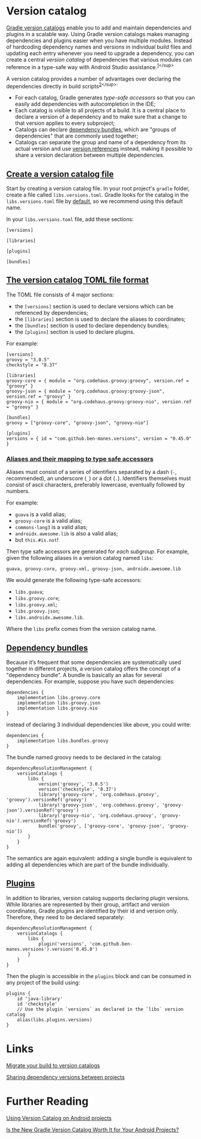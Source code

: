 # Version catalog
[Gradle version catalogs](https://docs.gradle.org/current/userguide/platforms.html) enable you to add and maintain dependencies and plugins in a scalable way. Using Gradle version catalogs makes managing dependencies and plugins easier when you have multiple modules. Instead of hardcoding dependency names and versions in individual build files and updating each entry whenever you need to upgrade a dependency, you can create a central *version catalog* of dependencies that various modules can reference in a type-safe way with Android Studio assistance.<sup>[1](https://developer.android.com/build/migrate-to-catalogs#:~:text=Gradle%20version%20catalogs,Android%20Studio%20assistance.)</sup>

A version catalog provides a number of advantages over declaring the dependencies directly in build scripts<sup>[2](
https://docs.gradle.org/current/userguide/platforms.html#:~:text=In%20this%20context,between%20multiple%20dependencies.)</sup>:
- For each catalog, Gradle generates *type-safe accessors* so that you can easily add dependencies with autocompletion in the IDE;
- Each catalog is visible to all projects of a build. It is a central place to declare a version of a dependency and to make sure that a change to that version applies to every subproject;
- Catalogs can declare [dependency bundles](), which are "groups of dependencies" that are commonly used together;
- Catalogs can separate the group and name of a dependency from its actual version and use [version references](https://docs.gradle.org/current/userguide/platforms.html#sec:common-version-numbers) instead, making it possible to share a version declaration between multiple dependencies.

## [Create a version catalog file](https://developer.android.com/build/migrate-to-catalogs#create-version)
Start by creating a version catalog file. In your root project's `gradle` folder, create a file called `libs.versions.toml`. Gradle looks for the catalog in the `libs.versions.toml` file by [default](https://docs.gradle.org/current/userguide/platforms.html#sub:conventional-dependencies-toml), so we recommend using this default name.

In your `libs.versions.toml` file, add these sections:
```
[versions]

[libraries]

[plugins]

[bundles]
```

## [The version catalog TOML file format](https://docs.gradle.org/current/userguide/platforms.html#sub::toml-dependencies-format)
The TOML file consists of 4 major sections:
- the `[versions]` section is used to declare versions which can be referenced by dependencies;
- the `[libraries]` section is used to declare the aliases to coordinates;
- the `[bundles]` section is used to declare dependency bundles;
- the `[plugins]` section is used to declare plugins.

For example:
```
[versions]
groovy = "3.0.5"
checkstyle = "8.37"

[libraries]
groovy-core = { module = "org.codehaus.groovy:groovy", version.ref = "groovy" }
groovy-json = { module = "org.codehaus.groovy:groovy-json", version.ref = "groovy" }
groovy-nio = { module = "org.codehaus.groovy:groovy-nio", version.ref = "groovy" }

[bundles]
groovy = ["groovy-core", "groovy-json", "groovy-nio"]

[plugins]
versions = { id = "com.github.ben-manes.versions", version = "0.45.0" }
```

### [Aliases and their mapping to type safe accessors](https://docs.gradle.org/current/userguide/platforms.html#sub:mapping-aliases-to-accessors)
Aliases must consist of a series of identifiers separated by a dash (`-`, recommended), an underscore (`_`) or a dot (`.`). Identifiers themselves must consist of ascii characters, preferably lowercase, eventually followed by numbers.

For example:
- `guava` is a valid alias;
- `groovy-core` is a valid alias;
- `commons-lang3` is a valid alias;
- `androidx.awesome.lib` is also a valid alias;
- but `this.#is.not`!

Then type safe accessors are generated for *each subgroup*. For example, given the following aliases in a version catalog named `libs`:
```
guava, groovy-core, groovy-xml, groovy-json, androidx.awesome.lib
```

We would generate the following type-safe accessors:
- `libs.guava`;
- `libs.groovy.core`;
- `libs.groovy.xml`;
- `libs.groovy.json`;
- `libs.androidx.awesome.lib`.

Where the `libs` prefix comes from the version catalog name.

## [Dependency bundles](https://docs.gradle.org/current/userguide/platforms.html#sec:dependency-bundles)
Because it’s frequent that some dependencies are systematically used together in different projects, a version catalog offers the concept of a "dependency bundle". A bundle is basically an alias for several dependencies. For example, suppose you have such dependencies: 
```
dependencies {
    implementation libs.groovy.core
    implementation libs.groovy.json
    implementation libs.groovy.nio
}
```

instead of declaring 3 individual dependencies like above, you could write:
```
dependencies {
    implementation libs.bundles.groovy
}
```

The bundle named groovy needs to be declared in the catalog:
```
dependencyResolutionManagement {
    versionCatalogs {
        libs {
            version('groovy', '3.0.5')
            version('checkstyle', '8.37')
            library('groovy-core', 'org.codehaus.groovy', 'groovy').versionRef('groovy')
            library('groovy-json', 'org.codehaus.groovy', 'groovy-json').versionRef('groovy')
            library('groovy-nio', 'org.codehaus.groovy', 'groovy-nio').versionRef('groovy')
            bundle('groovy', ['groovy-core', 'groovy-json', 'groovy-nio'])
        }
    }
}
```

The semantics are again equivalent: adding a single bundle is equivalent to adding all dependencies which are part of the bundle individually.

## [Plugins](https://docs.gradle.org/current/userguide/platforms.html#sec:plugins)
In addition to libraries, version catalog supports declaring plugin versions. While libraries are represented by their group, artifact and version coordinates, Gradle plugins are identified by their id and version only. Therefore, they need to be declared separately:
```
dependencyResolutionManagement {
    versionCatalogs {
        libs {
            plugin('versions', 'com.github.ben-manes.versions').version('0.45.0')
        }
    }
}
```

Then the plugin is accessible in the `plugins` block and can be consumed in any project of the build using:
```
plugins {
    id 'java-library'
    id 'checkstyle'
    // Use the plugin `versions` as declared in the `libs` version catalog
    alias(libs.plugins.versions)
}
```

# Links
[Migrate your build to version catalogs](https://developer.android.com/build/migrate-to-catalogs)

[Sharing dependency versions between projects](https://docs.gradle.org/current/userguide/platforms.html)

# Further Reading
[Using Version Catalog on Android projects](https://proandroiddev.com/using-version-catalog-on-android-projects-82d88d2f79e5)

[Is the New Gradle Version Catalog Worth It for Your Android Projects?](https://molidevwrites.com/is-the-new-gradle-version-catalog-worth-it-for-your-android-projects/)
